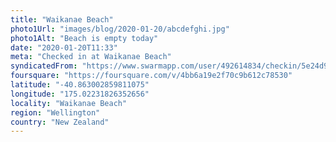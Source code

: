 ```yaml
---
title: "Waikanae Beach"
photo1Url: "images/blog/2020-01-20/abcdefghi.jpg"
photo1Alt: "Beach is empty today"
date: "2020-01-20T11:33"
meta: "Checked in at Waikanae Beach"
syndicatedFrom: "https://www.swarmapp.com/user/492614834/checkin/5e24d94aced4390007b3e176"
foursquare: "https://foursquare.com/v/4bb6a19e2f70c9b612c78530"
latitude: "-40.863002859811075"
longitude: "175.02231826352656"
locality: "Waikanae Beach"
region: "Wellington"
country: "New Zealand"
---
```


